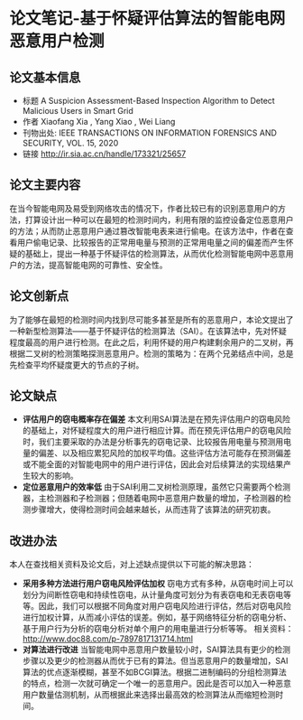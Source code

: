 # 论文笔记-基于怀疑评估算法的智能电网恶意用户检测
## 论文基本信息
* 标题
    A Suspicion Assessment-Based Inspection Algorithm to Detect Malicious Users in Smart Grid
* 作者
    Xiaofang Xia , Yang Xiao , Wei Liang
* 刊物出处:
    IEEE TRANSACTIONS ON INFORMATION FORENSICS AND SECURITY, VOL. 15, 2020
* 链接
    http://ir.sia.ac.cn/handle/173321/25657
## 论文主要内容
在当今智能电网及易受到网络攻击的情况下，作者比较已有的识别恶意用户的方法，打算设计出一种可以在最短的检测时间内，利用有限的监控设备定位恶意用户的方法；从而防止恶意用户通过篡改智能电表来进行偷电。在该方法中，作者在查看用户偷电记录、比较报告的正常用电量与预测的正常用电量之间的偏差而产生怀疑的基础上，提出一种基于怀疑评估的检测算法，从而优化检测智能电网中恶意用户的方法，提高智能电网的可靠性、安全性。
## 论文创新点
为了能够在最短的检测时间内找到尽可能多甚至是所有的恶意用户，本论文提出了一种新型检测算法——基于怀疑评估的检测算法（SAI）。在该算法中，先对怀疑程度最高的用户进行检测。在此之后，利用怀疑的用户构建剩余用户的二叉树，再根据二叉树的检测策略探测恶意用户。检测的策略为：在两个兄弟结点中间，总是先检查平均怀疑度更大的节点的子树。
## 论文缺点
* **评估用户的窃电概率存在偏差**
本文利用SAI算法是在预先评估用户的窃电风险的基础上，对怀疑程度大的用户进行相应计算。而在预先评估用户的窃电风险时，我们主要采取的办法是分析事先的窃电记录、比较报告用电量与预测用电量的偏差、以及相应累犯风险的加权平均值。这些评估方法可能存在预测偏差或不能全面的对智能电网中的用户进行评估，因此会对后续算法的实现结果产生较大的影响。
* **定位恶意用户的效率低**
由于SAI利用二叉树检测原理，虽然它只需要两个检测器，主检测器和子检测器；但随着电网中恶意用户数量的增加，子检测器的检测步骤增大，使得检测时间会越来越长，从而违背了该算法的研究初衷。

## 改进办法
本人在查找相关资料及论文后，对上述缺点提供以下可能的解决思路：
* **采用多种方法进行用户窃电风险评估加权**
窃电方式有多种，从窃电时间上可以划分为间断性窃电和持续性窃电，从计量角度可划分为有表窃电和无表窃电等等。因此，我们可以根据不同角度对用户窃电风险进行评估，然后对窃电风险进行加权计算，从而减小评估的误差。例如，基于网络特征分析的窃电分析、基于用户行为分析的窃电分析对单个用户的用电量进行分析等等。
相关资料：http://www.doc88.com/p-7897817131714.html
* **对算法进行改进**
当智能电网中恶意用户数量较小时，SAI算法具有更少的检测步骤以及更少的检测器从而优于已有的算法。但当恶意用户的数量增加，SAI算法的优点逐渐模糊，甚至不如BCGI算法。根据二进制编码的分组检测算法的特点，检测一次就可确定一个唯一的恶意用户。因此是否可以加入一种恶意用户数量估测机制，从而根据此来选择出最高效的检测算法从而缩短检测时间。



